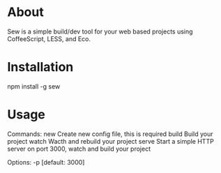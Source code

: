 # About

Sew is a simple build/dev tool for your web based projects using CoffeeScript, LESS, and Eco.

# Installation

npm install -g sew

# Usage

Commands:
  new     Create new config file, this is required
  build   Build your project
  watch   Wacth and rebuild your project
  serve   Start a simple HTTP server on port 3000, watch and build your project

Options:
  -p  [default: 3000]
